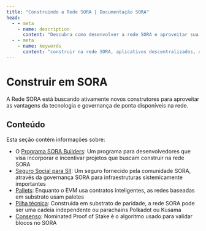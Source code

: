 ```yaml
---
title: "Construindo a Rede SORA | Documentação SORA"
head:
  - - meta
    - name: description
      content: "Descubra como desenvolver a rede SORA e aproveitar sua infraestrutura para desenvolver aplicativos descentralizados (dApps). Aprenda sobre as ferramentas, recursos e documentação disponíveis para desenvolvedores e explore oportunidades de inovação e colaboração dentro do ecossistema SORA."
  - - meta
    - name: keywords
      content: "construir na rede SORA, aplicativos descentralizados, dApps, infraestrutura, desenvolvedores, ferramentas, recursos, documentação"
---
```


# Construir em SORA

A Rede SORA está buscando ativamente novos construtores para aproveitar as vantagens da tecnologia e governança de ponta disponíveis na rede.

## Conteúdo

Esta seção contém informações sobre:

- O [Programa SORA Builders](/sora-builders.md): Um programa para desenvolvedores que visa incorporar e incentivar projetos que buscam construir na rede SORA
- [Seguro Social para SII](/social-insurance.md): Um seguro fornecido pela comunidade SORA, através da governança SORA para infraestruturas sistemicamente importantes
- [Pallets](/pallets.md): Enquanto o EVM usa contratos inteligentes, as redes baseadas em substrato usam paletes
- [Pilha técnica](/technical-stack.md): Construída em substrato de paridade, a rede SORA pode ser uma cadeia independente ou parachains Polkadot ou Kusama
- [Consenso](/consensus.md): Nominated Proof of Stake é o algoritmo usado para validar blocos no SORA